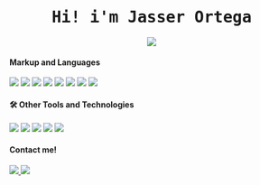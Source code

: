 <div align="center">
  <h1><samp>Hi! i'm Jasser Ortega</samp></h1>
  <div>
    <a href="https://https://www.uni.edu.ni/#/"><img src="[https://img.shields.io/badge/🇳🇮%20Somos%20UCA-002044](https://rs3415.wordpress.com/wp-content/uploads/2017/10/universidad-de-ingenieria-02.png)"></a>
  </div>
</div>

####  Markup and Languages
<img src="https://img.shields.io/badge/HTML5-E34F26?style=for-the-badge&logo=html5&logoColor=white"> <img src="https://img.shields.io/badge/CSS3-1572B6?style=for-the-badge&logo=css3&logoColor=white"> <img src="https://img.shields.io/badge/JavaScript-F7DF1E?style=for-the-badge&logo=javascript&logoColor=black"> <img src="https://img.shields.io/static/v1?style=for-the-badge&message=Typescript&color=222222&logo=typescript&logoColor=377cc8&label="> <img src="https://img.shields.io/badge/Bootstrap-7952B3?style=for-the-badge&logo=bootstrap&logoColor=white"> <img src="https://img.shields.io/static/v1?style=for-the-badge&message=C%20sharp&color=fff&logo=CSharp&logoColor=390091&label="> <img src="https://img.shields.io/badge/python-3670A0?style=for-the-badge&logo=python&logoColor=ffdd54"> <img src="https://img.shields.io/badge/TypeORM-E83524?style=for-the-badge&logoColor=white">
#### 🛠️ Other Tools and Technologies
<img src="https://img.shields.io/badge/Git-F05032?style=for-the-badge&logo=git&logoColor=white"> <img src="https://img.shields.io/badge/jira-%230A0FFF.svg?style=for-the-badge&logo=jira&logoColor=white"> <img src="https://img.shields.io/badge/Notion-%23000000.svg?style=for-the-badge&logo=notion&logoColor=white"> <img src="https://img.shields.io/badge/SQL%20Server-CC2927?style=for-the-badge&logo=microsoftsqlserver&logoColor=white"> <img src="https://img.shields.io/badge/Terminal-5391FE?style=for-the-badge&logo=powershell&logoColor=white">

 

#### Contact me!
<a href="https://www.linkedin.com/in/alexander-lópez-0721a7304/">
  <img src="https://img.shields.io/static/v1?style=for-the-badge&message=LinkedIn&color=0A66C2&logo=LinkedIn&logoColor=FFFFFF&label=">
</a>
<a href="mailto: jasserlopez49@gmail.com">
  <img src="https://img.shields.io/static/v1?style=for-the-badge&message=Gmail&color=EA4335&logo=Gmail&logoColor=FFFFFF&label=">
</a>
